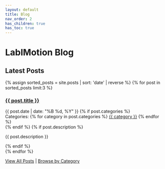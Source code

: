```yaml
---
layout: default
title: Blog
nav_order: 2
has_children: true
has_toc: true
---
```


# LabIMotion Blog

## Latest Posts

{% assign sorted_posts = site.posts | sort: 'date' | reverse %}
{% for post in sorted_posts limit:3 %}
  <article class="post-preview">
    <h3>
      <a href="{{ post.url | relative_url }}">{{ post.title }}</a>
    </h3>
    <time datetime="{{ post.date | date_to_xmlschema }}">{{ post.date | date: "%B %d, %Y" }}</time>
    {% if post.categories %}
    <div class="post-categories">
      Categories:
      {% for category in post.categories %}
        <a href="./categories#{{ category | slugify }}" class="category-tag">{{ category }}</a>
      {% endfor %}
    </div>
    {% endif %}
    {% if post.description %}
      <p>{{ post.description }}</p>
    {% endif %}
  </article>
{% endfor %}

[View All Posts](./archive) | [Browse by Category](./categories)
